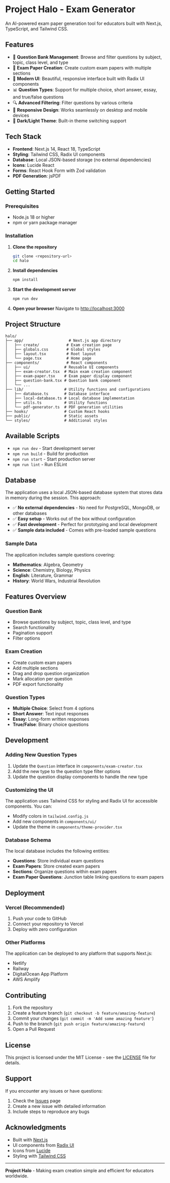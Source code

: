 # Project Halo - Exam Generator

An AI-powered exam paper generation tool for educators built with Next.js, TypeScript, and Tailwind CSS.

## Features

- 🎯 **Question Bank Management**: Browse and filter questions by subject, topic, class level, and type
- 📝 **Exam Paper Creation**: Create custom exam papers with multiple sections
- 🎨 **Modern UI**: Beautiful, responsive interface built with Radix UI components
- 📊 **Question Types**: Support for multiple choice, short answer, essay, and true/false questions
- 🔍 **Advanced Filtering**: Filter questions by various criteria
- 📱 **Responsive Design**: Works seamlessly on desktop and mobile devices
- 🎨 **Dark/Light Theme**: Built-in theme switching support

## Tech Stack

- **Frontend**: Next.js 14, React 18, TypeScript
- **Styling**: Tailwind CSS, Radix UI components
- **Database**: Local JSON-based storage (no external dependencies)
- **Icons**: Lucide React
- **Forms**: React Hook Form with Zod validation
- **PDF Generation**: jsPDF

## Getting Started

### Prerequisites

- Node.js 18 or higher
- npm or yarn package manager

### Installation

1. **Clone the repository**
   ```bash
   git clone <repository-url>
   cd halo
   ```

2. **Install dependencies**
   ```bash
   npm install
   ```

3. **Start the development server**
   ```bash
   npm run dev
   ```

4. **Open your browser**
   Navigate to [http://localhost:3000](http://localhost:3000)

## Project Structure

```
halo/
├── app/                    # Next.js app directory
│   ├── create/            # Exam creation page
│   ├── globals.css        # Global styles
│   ├── layout.tsx         # Root layout
│   └── page.tsx           # Home page
├── components/            # React components
│   ├── ui/               # Reusable UI components
│   ├── exam-creator.tsx  # Main exam creation component
│   ├── exam-paper.tsx    # Exam paper display component
│   ├── question-bank.tsx # Question bank component
│   └── ...
├── lib/                  # Utility functions and configurations
│   ├── database.ts       # Database interface
│   ├── local-database.ts # Local database implementation
│   ├── utils.ts          # Utility functions
│   └── pdf-generator.ts  # PDF generation utilities
├── hooks/                # Custom React hooks
├── public/               # Static assets
└── styles/               # Additional styles
```

## Available Scripts

- `npm run dev` - Start development server
- `npm run build` - Build for production
- `npm run start` - Start production server
- `npm run lint` - Run ESLint

## Database

The application uses a local JSON-based database system that stores data in memory during the session. This approach:

- ✅ **No external dependencies** - No need for PostgreSQL, MongoDB, or other databases
- ✅ **Easy setup** - Works out of the box without configuration
- ✅ **Fast development** - Perfect for prototyping and local development
- ✅ **Sample data included** - Comes with pre-loaded sample questions

### Sample Data

The application includes sample questions covering:
- **Mathematics**: Algebra, Geometry
- **Science**: Chemistry, Biology, Physics
- **English**: Literature, Grammar
- **History**: World Wars, Industrial Revolution

## Features Overview

### Question Bank
- Browse questions by subject, topic, class level, and type
- Search functionality
- Pagination support
- Filter options

### Exam Creation
- Create custom exam papers
- Add multiple sections
- Drag and drop question organization
- Mark allocation per question
- PDF export functionality

### Question Types
- **Multiple Choice**: Select from 4 options
- **Short Answer**: Text input responses
- **Essay**: Long-form written responses
- **True/False**: Binary choice questions

## Development

### Adding New Question Types

1. Update the `Question` interface in `components/exam-creator.tsx`
2. Add the new type to the question type filter options
3. Update the question display components to handle the new type

### Customizing the UI

The application uses Tailwind CSS for styling and Radix UI for accessible components. You can:

- Modify colors in `tailwind.config.js`
- Add new components in `components/ui/`
- Update the theme in `components/theme-provider.tsx`

### Database Schema

The local database includes the following entities:

- **Questions**: Store individual exam questions
- **Exam Papers**: Store created exam papers
- **Sections**: Organize questions within exam papers
- **Exam Paper Questions**: Junction table linking questions to exam papers

## Deployment

### Vercel (Recommended)

1. Push your code to GitHub
2. Connect your repository to Vercel
3. Deploy with zero configuration

### Other Platforms

The application can be deployed to any platform that supports Next.js:
- Netlify
- Railway
- DigitalOcean App Platform
- AWS Amplify

## Contributing

1. Fork the repository
2. Create a feature branch (`git checkout -b feature/amazing-feature`)
3. Commit your changes (`git commit -m 'Add some amazing feature'`)
4. Push to the branch (`git push origin feature/amazing-feature`)
5. Open a Pull Request

## License

This project is licensed under the MIT License - see the [LICENSE](LICENSE) file for details.

## Support

If you encounter any issues or have questions:

1. Check the [Issues](https://github.com/your-repo/halo/issues) page
2. Create a new issue with detailed information
3. Include steps to reproduce any bugs

## Acknowledgments

- Built with [Next.js](https://nextjs.org/)
- UI components from [Radix UI](https://www.radix-ui.com/)
- Icons from [Lucide](https://lucide.dev/)
- Styling with [Tailwind CSS](https://tailwindcss.com/)

---

**Project Halo** - Making exam creation simple and efficient for educators worldwide.